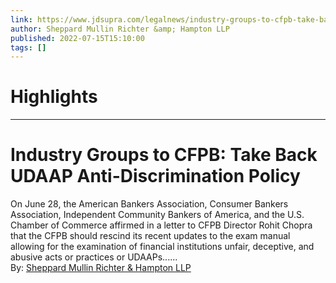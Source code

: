 ```yaml
---
link: https://www.jdsupra.com/legalnews/industry-groups-to-cfpb-take-back-udaap-5163104/
author: Sheppard Mullin Richter &amp; Hampton LLP
published: 2022-07-15T15:10:00
tags: []
---
```

# Highlights


---
# Industry Groups to CFPB: Take Back UDAAP Anti-Discrimination Policy
On June 28, the American Bankers Association, Consumer Bankers Association, Independent Community Bankers of America, and the U.S. Chamber of Commerce affirmed in a letter to CFPB Director Rohit Chopra that the CFPB should rescind its recent updates to the exam manual allowing for the examination of financial institutions unfair, deceptive, and abusive acts or practices or UDAAPs......  
By: [Sheppard Mullin Richter & Hampton LLP](https://www.jdsupra.com/profile/Sheppard-Mullin/)